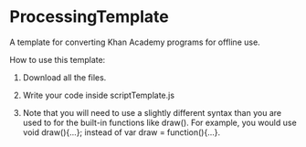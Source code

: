 ProcessingTemplate
==================

A template for converting Khan Academy programs for offline use.

How to use this template:
1. Download all the files.
 
2. Write your code inside scriptTemplate.js

3. Note that you will need to use a slightly different syntax than you are used to for the built-in functions like draw(). For example, you would use void draw(){...}; instead of var draw = function(){...}.
